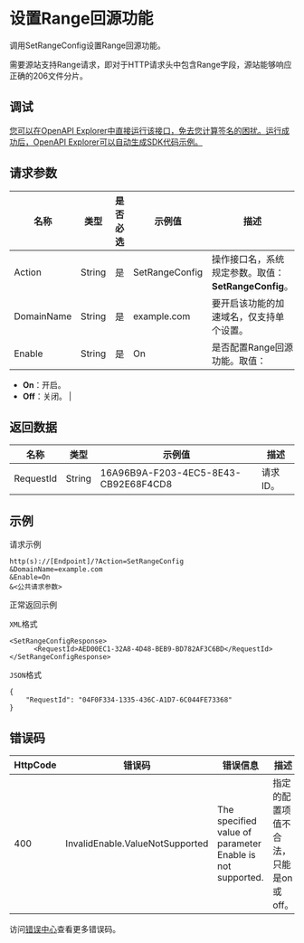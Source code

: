 # 设置Range回源功能

调用SetRangeConfig设置Range回源功能。

需要源站支持Range请求，即对于HTTP请求头中包含Range字段，源站能够响应正确的206文件分片。

## 调试

[您可以在OpenAPI Explorer中直接运行该接口，免去您计算签名的困扰。运行成功后，OpenAPI Explorer可以自动生成SDK代码示例。](https://api.aliyun.com/#product=Cdn&api=SetRangeConfig&type=RPC&version=2014-11-11)

## 请求参数

|名称|类型|是否必选|示例值|描述|
|--|--|----|---|--|
|Action|String|是|SetRangeConfig|操作接口名，系统规定参数。取值：**SetRangeConfig**。 |
|DomainName|String|是|example.com|要开启该功能的加速域名，仅支持单个设置。 |
|Enable|String|是|On|是否配置Range回源功能。取值：

 -   **On**：开启。
-   **Off**：关闭。 |

## 返回数据

|名称|类型|示例值|描述|
|--|--|---|--|
|RequestId|String|16A96B9A-F203-4EC5-8E43-CB92E68F4CD8|请求ID。 |

## 示例

请求示例

```
http(s)://[Endpoint]/?Action=SetRangeConfig
&DomainName=example.com
&Enable=On
&<公共请求参数>
```

正常返回示例

`XML`格式

```
<SetRangeConfigResponse>
      <RequestId>AED00EC1-32A8-4D48-BEB9-BD782AF3C6BD</RequestId>
</SetRangeConfigResponse>
```

`JSON`格式

```
{
    "RequestId": "04F0F334-1335-436C-A1D7-6C044FE73368"
}
```

## 错误码

|HttpCode|错误码|错误信息|描述|
|--------|---|----|--|
|400|InvalidEnable.ValueNotSupported|The specified value of parameter Enable is not supported.|指定的配置项值不合法，只能是on或off。|

访问[错误中心](https://error-center.aliyun.com/status/product/Cdn)查看更多错误码。

